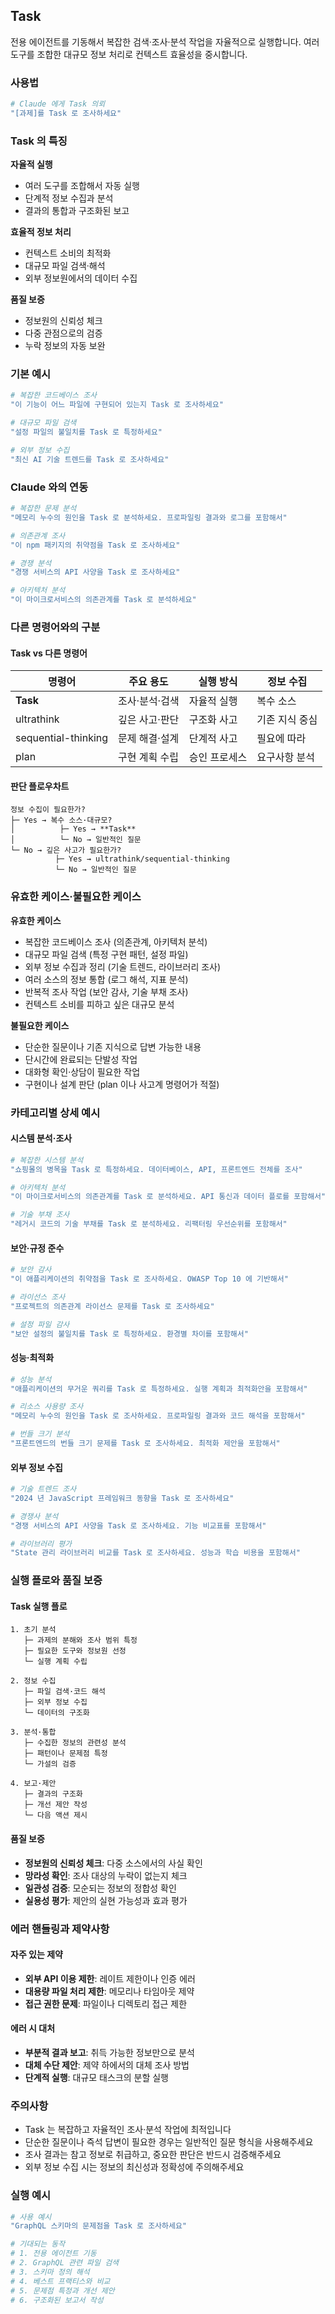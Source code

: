 ## Task

전용 에이전트를 기동해서 복잡한 검색·조사·분석 작업을 자율적으로 실행합니다. 여러 도구를 조합한 대규모 정보 처리로 컨텍스트 효율성을 중시합니다.

### 사용법

```bash
# Claude 에게 Task 의뢰
"[과제]를 Task 로 조사하세요"
```

### Task 의 특징

**자율적 실행**

- 여러 도구를 조합해서 자동 실행
- 단계적 정보 수집과 분석
- 결과의 통합과 구조화된 보고

**효율적 정보 처리**

- 컨텍스트 소비의 최적화
- 대규모 파일 검색·해석
- 외부 정보원에서의 데이터 수집

**품질 보증**

- 정보원의 신뢰성 체크
- 다중 관점으로의 검증
- 누락 정보의 자동 보완

### 기본 예시

```bash
# 복잡한 코드베이스 조사
"이 기능이 어느 파일에 구현되어 있는지 Task 로 조사하세요"

# 대규모 파일 검색
"설정 파일의 불일치를 Task 로 특정하세요"

# 외부 정보 수집
"최신 AI 기술 트렌드를 Task 로 조사하세요"
```

### Claude 와의 연동

```bash
# 복잡한 문제 분석
"메모리 누수의 원인을 Task 로 분석하세요. 프로파일링 결과와 로그를 포함해서"

# 의존관계 조사
"이 npm 패키지의 취약점을 Task 로 조사하세요"

# 경쟁 분석
"경쟁 서비스의 API 사양을 Task 로 조사하세요"

# 아키텍처 분석
"이 마이크로서비스의 의존관계를 Task 로 분석하세요"
```

### 다른 명령어와의 구분

#### Task vs 다른 명령어

| 명령어              | 주요 용도      | 실행 방식     | 정보 수집      |
| ------------------- | -------------- | ------------- | -------------- |
| **Task**            | 조사·분석·검색 | 자율적 실행   | 복수 소스      |
| ultrathink          | 깊은 사고·판단 | 구조화 사고   | 기존 지식 중심 |
| sequential-thinking | 문제 해결·설계 | 단계적 사고   | 필요에 따라    |
| plan                | 구현 계획 수립 | 승인 프로세스 | 요구사항 분석  |

#### 판단 플로우차트

```
정보 수집이 필요한가?
├─ Yes → 복수 소스·대규모?
│          ├─ Yes → **Task**
│          └─ No → 일반적인 질문
└─ No → 깊은 사고가 필요한가?
          ├─ Yes → ultrathink/sequential-thinking
          └─ No → 일반적인 질문
```

### 유효한 케이스·불필요한 케이스

**유효한 케이스**

- 복잡한 코드베이스 조사 (의존관계, 아키텍처 분석)
- 대규모 파일 검색 (특정 구현 패턴, 설정 파일)
- 외부 정보 수집과 정리 (기술 트렌드, 라이브러리 조사)
- 여러 소스의 정보 통합 (로그 해석, 지표 분석)
- 반복적 조사 작업 (보안 감사, 기술 부채 조사)
- 컨텍스트 소비를 피하고 싶은 대규모 분석

**불필요한 케이스**

- 단순한 질문이나 기존 지식으로 답변 가능한 내용
- 단시간에 완료되는 단발성 작업
- 대화형 확인·상담이 필요한 작업
- 구현이나 설계 판단 (plan 이나 사고계 명령어가 적절)

### 카테고리별 상세 예시

#### 시스템 분석·조사

```bash
# 복잡한 시스템 분석
"쇼핑몰의 병목을 Task 로 특정하세요. 데이터베이스, API, 프론트엔드 전체를 조사"

# 아키텍처 분석
"이 마이크로서비스의 의존관계를 Task 로 분석하세요. API 통신과 데이터 플로를 포함해서"

# 기술 부채 조사
"레거시 코드의 기술 부채를 Task 로 분석하세요. 리팩터링 우선순위를 포함해서"
```

#### 보안·규정 준수

```bash
# 보안 감사
"이 애플리케이션의 취약점을 Task 로 조사하세요. OWASP Top 10 에 기반해서"

# 라이선스 조사
"프로젝트의 의존관계 라이선스 문제를 Task 로 조사하세요"

# 설정 파일 감사
"보안 설정의 불일치를 Task 로 특정하세요. 환경별 차이를 포함해서"
```

#### 성능·최적화

```bash
# 성능 분석
"애플리케이션의 무거운 쿼리를 Task 로 특정하세요. 실행 계획과 최적화안을 포함해서"

# 리소스 사용량 조사
"메모리 누수의 원인을 Task 로 조사하세요. 프로파일링 결과와 코드 해석을 포함해서"

# 번들 크기 분석
"프론트엔드의 번들 크기 문제를 Task 로 조사하세요. 최적화 제안을 포함해서"
```

#### 외부 정보 수집

```bash
# 기술 트렌드 조사
"2024 년 JavaScript 프레임워크 동향을 Task 로 조사하세요"

# 경쟁사 분석
"경쟁 서비스의 API 사양을 Task 로 조사하세요. 기능 비교표를 포함해서"

# 라이브러리 평가
"State 관리 라이브러리 비교를 Task 로 조사하세요. 성능과 학습 비용을 포함해서"
```

### 실행 플로와 품질 보증

#### Task 실행 플로

```
1. 초기 분석
   ├─ 과제의 분해와 조사 범위 특정
   ├─ 필요한 도구와 정보원 선정
   └─ 실행 계획 수립

2. 정보 수집
   ├─ 파일 검색·코드 해석
   ├─ 외부 정보 수집
   └─ 데이터의 구조화

3. 분석·통합
   ├─ 수집한 정보의 관련성 분석
   ├─ 패턴이나 문제점 특정
   └─ 가설의 검증

4. 보고·제안
   ├─ 결과의 구조화
   ├─ 개선 제안 작성
   └─ 다음 액션 제시
```

#### 품질 보증

- **정보원의 신뢰성 체크**: 다중 소스에서의 사실 확인
- **망라성 확인**: 조사 대상의 누락이 없는지 체크
- **일관성 검증**: 모순되는 정보의 정합성 확인
- **실용성 평가**: 제안의 실현 가능성과 효과 평가

### 에러 핸들링과 제약사항

#### 자주 있는 제약

- **외부 API 이용 제한**: 레이트 제한이나 인증 에러
- **대용량 파일 처리 제한**: 메모리나 타임아웃 제약
- **접근 권한 문제**: 파일이나 디렉토리 접근 제한

#### 에러 시 대처

- **부분적 결과 보고**: 취득 가능한 정보만으로 분석
- **대체 수단 제안**: 제약 하에서의 대체 조사 방법
- **단계적 실행**: 대규모 태스크의 분할 실행

### 주의사항

- Task 는 복잡하고 자율적인 조사·분석 작업에 최적입니다
- 단순한 질문이나 즉석 답변이 필요한 경우는 일반적인 질문 형식을 사용해주세요
- 조사 결과는 참고 정보로 취급하고, 중요한 판단은 반드시 검증해주세요
- 외부 정보 수집 시는 정보의 최신성과 정확성에 주의해주세요

### 실행 예시

```bash
# 사용 예시
"GraphQL 스키마의 문제점을 Task 로 조사하세요"

# 기대되는 동작
# 1. 전용 에이전트 기동
# 2. GraphQL 관련 파일 검색
# 3. 스키마 정의 해석
# 4. 베스트 프랙티스와 비교
# 5. 문제점 특정과 개선 제안
# 6. 구조화된 보고서 작성
```
